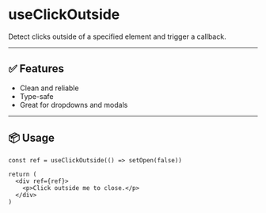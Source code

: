 # useClickOutside

Detect clicks outside of a specified element and trigger a callback.

---

## ✅ Features

- Clean and reliable
- Type-safe
- Great for dropdowns and modals

---

## 📦 Usage

```
const ref = useClickOutside(() => setOpen(false))

return (
  <div ref={ref}>
    <p>Click outside me to close.</p>
  </div>
)
```
